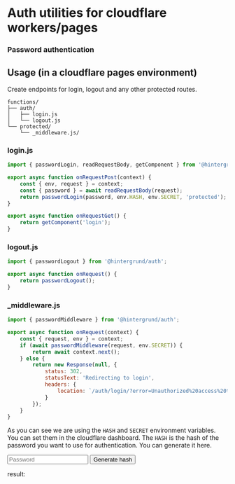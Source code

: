 # Auth utilities for cloudflare workers/pages

### Password authentication

## Usage (in a cloudflare pages environment)

Create endpoints for login, logout and any other protected routes.

```
functions/
├── auth/
│   ├── login.js
│   └── logout.js
└── protected/
    └── _middleware.js/
```

### login.js

```javascript
import { passwordLogin, readRequestBody, getComponent } from '@hintergrund/auth';

export async function onRequestPost(context) {
	const { env, request } = context;
	const { password } = await readRequestBody(request);
	return passwordLogin(password, env.HASH, env.SECRET, 'protected');
}

export async function onRequestGet() {
	return getComponent('login');
}
```

### logout.js

```javascript
import { passwordLogout } from '@hintergrund/auth';

export async function onRequest() {
	return passwordLogout();
}
```

### \_middleware.js

```javascript
import { passwordMiddleware } from '@hintergrund/auth';

export async function onRequest(context) {
	const { request, env } = context;
	if (await passwordMiddleware(request, env.SECRET)) {
		return await context.next();
	} else {
		return new Response(null, {
			status: 302,
			statusText: 'Redirecting to login',
			headers: {
				location: `/auth/login/?error=Unauthorized%20access%20to%20${request.url}`
			}
		});
	}
}
```

As you can see we are using the `HASH` and `SECRET` environment variables. You can set them in the cloudflare dashboard. The `HASH` is the hash of the password you want to use for authentication. You can generate it here.

<input type="password" id="password" name="password" placeholder="Password" />
<button onclick="hash()">Generate hash</button>

result: <span id="hash"></span>

<script>
    function hash() {
        const password = document.getElementById('password').value;
        const hash = new TextEncoder().encode(password);
        crypto.subtle.digest('SHA-256', hash).then(h => {
            const hashArray = Array.from(new Uint8Array(h));
            const hashHex = hashArray.map(b => b.toString(16).padStart(2, '0')).join('');
            document.getElementById('hash').innerText = hashHex;
        });
    }
</script>
